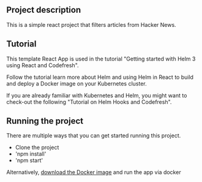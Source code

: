 
## Project description

This is a simple react project that filters articles from Hacker News. 

## Tutorial

This template React App is used in the tutorial "Getting started with Helm 3 using React and Codefresh".

Follow the tutorial learn more about Helm and using Helm in React to build and deploy a Docker image on your Kubernetes cluster.

If you are already familiar with Kubernetes and Helm, you might want to check-out the following "Tutorial on Helm Hooks and Codefresh".

## Running the project

There are multiple ways that you can get started running this project.

* Clone the project
* 'npm install'
* 'npm start'

Alternatively, [download the Docker image](https://hub.docker.com/repository/docker/anaisurlichs/react-article-display) and run the app via docker

